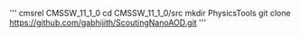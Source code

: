 '''
cmsrel CMSSW_11_1_0 
cd CMSSW_11_1_0/src
mkdir PhysicsTools
git clone https://github.com/gabhijith/ScoutingNanoAOD.git
'''
